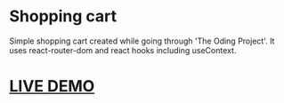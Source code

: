 # Shopping cart

Simple shopping cart created while going through 'The Oding Project'.
It uses react-router-dom and react hooks including useContext.

# [LIVE DEMO](https://important-shop.netlify.app/)
